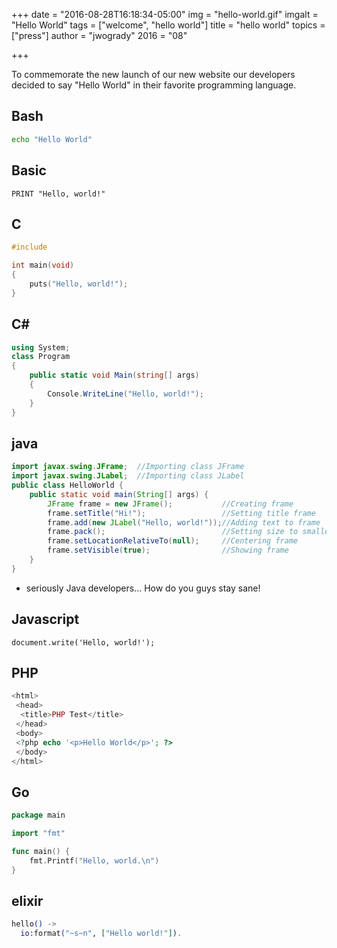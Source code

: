 +++
date = "2016-08-28T16:18:34-05:00"
img = "hello-world.gif"
imgalt = "Hello World"
tags = ["welcome", "hello world"]
title = "hello world"
topics = ["press"]
author = "jwogrady"
2016 = "08"

+++

To commemorate the new launch of our new website our developers decided to say "Hello World" in their favorite programming language.
<!--more-->

Bash
----

```Bash
echo "Hello World"
```

Basic
-----

```Basic
PRINT "Hello, world!"​
```

C
-
```C
#include

int main(void)
{
    puts("Hello, world!");
}
```
C#
--
```C#
using System;
class Program
{
    public static void Main(string[] args)
    {
        Console.WriteLine("Hello, world!");
    }
}
```
java
----
```java
import javax.swing.JFrame;  //Importing class JFrame
import javax.swing.JLabel;  //Importing class JLabel
public class HelloWorld {
    public static void main(String[] args) {
        JFrame frame = new JFrame();           //Creating frame
        frame.setTitle("Hi!");                 //Setting title frame
        frame.add(new JLabel("Hello, world!"));//Adding text to frame
        frame.pack();                          //Setting size to smallest
        frame.setLocationRelativeTo(null);     //Centering frame
        frame.setVisible(true);                //Showing frame
    }
}
```
* seriously Java developers... How do you guys stay sane!

Javascript
----------
```
document.write('Hello, world!');
```
PHP
---
```php
<html>
 <head>
  <title>PHP Test</title>
 </head>
 <body>
 <?php echo '<p>Hello World</p>'; ?>
 </body>
</html>
```
Go
--
```go
package main

import "fmt"

func main() {
	fmt.Printf("Hello, world.\n")
}
```

elixir
------
```elixir
hello() ->
  io:format("~s~n", ["Hello world!"]).
```
